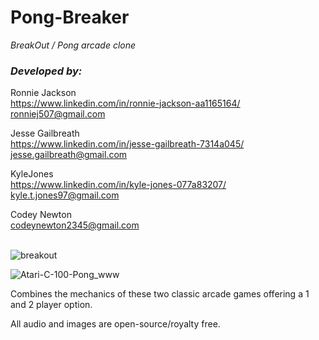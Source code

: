 # Pong-Breaker

_BreakOut / Pong arcade clone_

### _Developed by:_

Ronnie Jackson <br>
https://www.linkedin.com/in/ronnie-jackson-aa1165164/ <br>
ronniej507@gmail.com <br>

Jesse Gailbreath<br>
https://www.linkedin.com/in/jesse-gailbreath-7314a045/<br>
jesse.gailbreath@gmail.com<br>

KyleJones<br>
https://www.linkedin.com/in/kyle-jones-077a83207/<br>
kyle.t.jones97@gmail.com<br>

Codey Newton<br>
codeynewton2345@gmail.com<br>
<br>

 
![breakout](https://user-images.githubusercontent.com/72633541/165184118-76ac4182-b9d9-4e10-b637-d1f092b90c48.jpg)

![Atari-C-100-Pong_www](https://user-images.githubusercontent.com/72633541/165184171-c4f5470b-fbd4-40cb-af65-c1b9e92bb7b3.jpg)



Combines the mechanics of these two classic arcade games offering a 1 and 2 player option.

All audio and images are open-source/royalty free.


